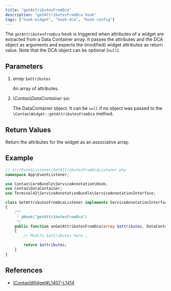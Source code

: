 ```yaml
---
title: "getAttributesFromDca"
description: "getAttributesFromDca hook"
tags: ["hook-widget", "hook-dca", "hook-config"]
---
```



The `getAttributesFromDca` hook is triggered when attributes of a widget are 
extracted from a Data Container array. It passes the attributes and the DCA object 
as arguments and expects the (modified) widget attributes as return value.
Note that the DCA object can be optional (`null`).


## Parameters

1. *array* `$attributes`

    An array of attributes.

2. *\Contao\DataContainer* `$dc`

    The DataContainer object. It can be `null` if no object was passed 
    to the `\Contao\Widget::getAttributesFromDca` method.


## Return Values

Return the attributes for the widget as an associative array.


## Example

```php
// src/EventListener/GetAttributesFromDcaListener.php
namespace App\EventListener;

use Contao\CoreBundle\ServiceAnnotation\Hook;
use Contao\DataContainer;
use Terminal42\ServiceAnnotationBundle\ServiceAnnotationInterface;

class GetAttributesFromDcaListener implements ServiceAnnotationInterface
{
    /**
     * @Hook("getAttributesFromDca")
     */
    public function onGetAttributesFromDca(array $attributes, DataContainer $dc = null): array
    {
        // Modify $attributes here …

        return $attributes;
    }
}
```


## References

* [\Contao\Widget#L1407-L1414](https://github.com/contao/contao/blob/4.7.6/core-bundle/src/Resources/contao/library/Contao/Widget.php#L1407-L1414)
